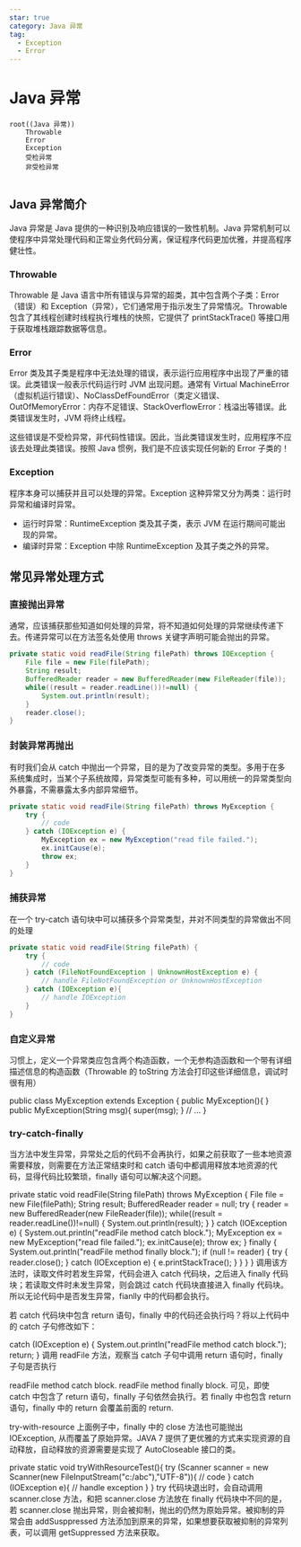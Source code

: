 ```yaml
---
star: true
category: Java 异常
tag: 
  - Exception
  - Error
---
```


# Java 异常

```mindmap
root((Java 异常))
    Throwable
    Error
    Exception
    受检异常
    非受检异常
    
```

## Java 异常简介
Java 异常是 Java 提供的一种识别及响应错误的一致性机制。Java 异常机制可以使程序中异常处理代码和正常业务代码分离，保证程序代码更加优雅，并提高程序健壮性。

### Throwable
Throwable 是 Java 语言中所有错误与异常的超类，其中包含两个子类：Error（错误）和 Exception（异常），它们通常用于指示发生了异常情况。Throwable 包含了其线程创建时线程执行堆栈的快照，它提供了 printStackTrace() 等接口用于获取堆栈跟踪数据等信息。

### Error
Error 类及其子类是程序中无法处理的错误，表示运行应用程序中出现了严重的错误。此类错误一般表示代码运行时 JVM 出现问题。通常有 Virtual MachineError（虚拟机运行错误）、NoClassDefFoundError（类定义错误、 OutOfMemoryError：内存不足错误、StackOverflowError：栈溢出等错误。此类错误发生时，JVM 将终止线程。

这些错误是不受检异常，非代码性错误。因此，当此类错误发生时，应用程序不应该去处理此类错误。按照 Java 惯例，我们是不应该实现任何新的 Error 子类的！

### Exception
程序本身可以捕获并且可以处理的异常。Exception 这种异常又分为两类：运行时异常和编译时异常。
- 运行时异常：RuntimeException 类及其子类，表示 JVM 在运行期间可能出现的异常。
- 编译时异常：Exception 中除 RuntimeException 及其子类之外的异常。

## 常见异常处理方式
### 直接抛出异常
通常，应该捕获那些知道如何处理的异常，将不知道如何处理的异常继续传递下去。传递异常可以在方法签名处使用 throws 关键字声明可能会抛出的异常。

```Java
private static void readFile(String filePath) throws IOException {
    File file = new File(filePath);
    String result;
    BufferedReader reader = new BufferedReader(new FileReader(file));
    while((result = reader.readLine())!=null) {
        System.out.println(result);
    }
    reader.close();
}
```

### 封装异常再抛出
有时我们会从 catch 中抛出一个异常，目的是为了改变异常的类型。多用于在多系统集成时，当某个子系统故障，异常类型可能有多种，可以用统一的异常类型向外暴露，不需暴露太多内部异常细节。

```Java
private static void readFile(String filePath) throws MyException {
    try {
        // code
    } catch (IOException e) {
        MyException ex = new MyException("read file failed.");
        ex.initCause(e);
        throw ex;
    }
}
```

### 捕获异常
在一个 try-catch 语句块中可以捕获多个异常类型，并对不同类型的异常做出不同的处理

```Java
private static void readFile(String filePath) {
    try {
        // code
    } catch (FileNotFoundException | UnknownHostException e) {
        // handle FileNotFoundException or UnknownHostException
    } catch (IOException e){
        // handle IOException
    }
}
```

### 自定义异常
习惯上，定义一个异常类应包含两个构造函数，一个无参构造函数和一个带有详细描述信息的构造函数（Throwable 的 toString 方法会打印这些详细信息，调试时很有用）

public class MyException extends Exception {
public MyException(){ }
public MyException(String msg){
super(msg);
}
// ...
}


### try-catch-finally
当方法中发生异常，异常处之后的代码不会再执行，如果之前获取了一些本地资源需要释放，则需要在方法正常结束时和 catch 语句中都调用释放本地资源的代码，显得代码比较繁琐，finally 语句可以解决这个问题。

private static void readFile(String filePath) throws MyException {
File file = new File(filePath);
String result;
BufferedReader reader = null;
try {
reader = new BufferedReader(new FileReader(file));
while((result = reader.readLine())!=null) {
System.out.println(result);
}
} catch (IOException e) {
System.out.println("readFile method catch block.");
MyException ex = new MyException("read file failed.");
ex.initCause(e);
throw ex;
} finally {
System.out.println("readFile method finally block.");
if (null != reader) {
try {
reader.close();
} catch (IOException e) {
e.printStackTrace();
}
}
}
}
调用该方法时，读取文件时若发生异常，代码会进入 catch 代码块，之后进入 finally 代码块；若读取文件时未发生异常，则会跳过 catch 代码块直接进入 finally 代码块。所以无论代码中是否发生异常，fianlly 中的代码都会执行。

若 catch 代码块中包含 return 语句，finally 中的代码还会执行吗？将以上代码中的 catch 子句修改如下：

catch (IOException e) {
System.out.println("readFile method catch block.");
return;
}
调用 readFile 方法，观察当 catch 子句中调用 return 语句时，finally 子句是否执行

readFile method catch block.
readFile method finally block.
可见，即使 catch 中包含了 return 语句，finally 子句依然会执行。若 finally 中也包含 return 语句，finally 中的 return 会覆盖前面的 return.

try-with-resource
上面例子中，finally 中的 close 方法也可能抛出 IOException, 从而覆盖了原始异常。JAVA 7 提供了更优雅的方式来实现资源的自动释放，自动释放的资源需要是实现了 AutoCloseable 接口的类。

private  static void tryWithResourceTest(){
try (Scanner scanner = new Scanner(new FileInputStream("c:/abc"),"UTF-8")){
// code
} catch (IOException e){
// handle exception
}
}
try 代码块退出时，会自动调用 scanner.close 方法，和把 scanner.close 方法放在 finally 代码块中不同的是，若 scanner.close 抛出异常，则会被抑制，抛出的仍然为原始异常。被抑制的异常会由 addSusppressed 方法添加到原来的异常，如果想要获取被抑制的异常列表，可以调用 getSuppressed 方法来获取。